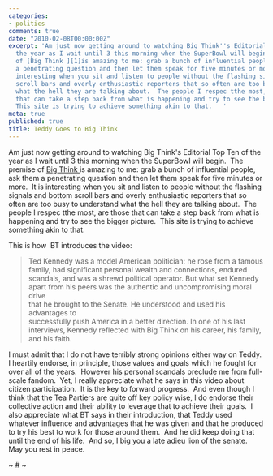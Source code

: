 ```yaml
---
categories:
- politics
comments: true
date: "2010-02-08T00:00:00Z"
excerpt: 'Am just now getting around to watching Big Think''s Editorial Top Ten of
  the year as I wait until 3 this morning when the SuperBowl will begin.  The premise
  of [Big Think ][1]is amazing to me: grab a bunch of influential people, ask them
  a penetrating question and then let them speak for five minutes or more.  It is
  interesting when you sit and listen to people without the flashing signals and bottom
  scroll bars and overly enthusiastic reporters that so often are too busy to understand
  what the hell they are talking about.  The people I respec tthe most, are those
  that can take a step back from what is happening and try to see the bigger picture. 
  This site is trying to achieve something akin to that.   '
meta: true
published: true
title: Teddy Goes to Big Think
---
```


Am just now getting around to watching Big Think's Editorial Top Ten of the year as I wait until 3 this morning when the SuperBowl will begin.  The premise of [Big Think ][1]is amazing to me: grab a bunch of influential people, ask them a penetrating question and then let them speak for five minutes or more.  It is interesting when you sit and listen to people without the flashing signals and bottom scroll bars and overly enthusiastic reporters that so often are too busy to understand what the hell they are talking about.  The people I respec tthe most, are those that can take a step back from what is happening and try to see the bigger picture.  This site is trying to achieve something akin to that.   

 [1]: http://http://bigthink.com/

This is how  BT introduces the video:

> Ted Kennedy was a model American politician: he rose from a famous  
> family, had significant personal wealth and connections, endured  
> scandals, and was a shrewd political operator. But what set Kennedy  
> apart from his peers was the authentic and uncompromising moral drive  
> that he brought to the Senate. He understood and used his advantages to  
> successfully push America in a better direction. In one of his last  
> interviews, Kennedy reflected with Big Think on his career, his family,  
> and his faith.

I must admit that I do not have terribly strong opinions either way on Teddy.  I heartily endorse, in principle, those values and goals which he fought for over all of the years.  However his personal scandals preclude me from full-scale fandom.  Yet, I really appreciate what he says in this video about citizen participation.  It is the key to forward progress.  And even though I think that the Tea Partiers are quite off key policy wise, I do endorse their collective action and their ability to leverage that to achieve their goals.  I also appreciate what BT says in their introduction, that Teddy used whatever influence and advantages that he was given and that he produced to try his best to work for those around them.  And he did keep doing that until the end of his life.  And so, I big you a late adieu lion of the senate.  May you rest in peace. 

~ # ~